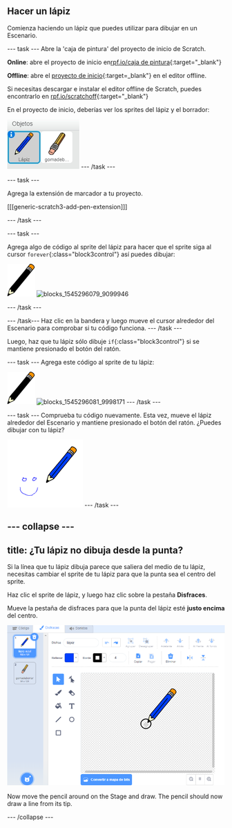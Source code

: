 ## Hacer un lápiz

Comienza haciendo un lápiz que puedes utilizar para dibujar en un Escenario.

\--- task \--- Abre la 'caja de pintura' del proyecto de inicio de Scratch.

**Online**: abre el proyecto de inicio en[rpf.io/caja de pintura](http://rpf.io/paint-box-on){:target="_blank"}

**Offline**: abre el [proyecto de inicio](http://rpf.io/p/en/paint-box-go){:target=_blank"} en el editor offline.

Si necesitas descargar e instalar el editor offline de Scratch, puedes encontrarlo en [rpf.io/scratchoff](http://rpf.io/scratchoff){:target="_blank"}

En el proyecto de inicio, deberías ver los sprites del lápiz y el borrador:

![screenshot](images/paint-starter.png) \--- /task \---

\--- task \---

Agrega la extensión de marcador a tu proyecto.

[[[generic-scratch3-add-pen-extension]]]

\--- /task \---

\--- task \---

Agrega algo de código al sprite del lápiz para hacer que el sprite siga al cursor `forever`{:class="block3control"} así puedes dibujar:

![pencil](images/pencil.png) ![blocks_1545296079_9099946](images/blocks_1545296079_9099946.png)

\--- /task \---

\--- /task\--- Haz clic en la bandera y luego mueve el cursor alrededor del Escenario para comprobar si tu código funciona. \--- /task \---

Luego, haz que tu lápiz sólo dibuje `if`{:class="block3control"} si se mantiene presionado el botón del ratón.

\--- task \--- Agrega este código al sprite de tu lápiz:

![pencil](images/pencil.png) ![blocks_1545296081_9998171](images/blocks_1545296081_9998171.png) \--- /task \---

\--- task \--- Comprueba tu código nuevamente. Esta vez, mueve el lápiz alrededor del Escenario y mantiene presionado el botón del ratón. ¿Puedes dibujar con tu lápiz?

![screenshot](images/paint-draw.png) \--- /task \---

## \--- collapse \---

## title: ¿Tu lápiz no dibuja desde la punta?

Si la línea que tu lápiz dibuja parece que saliera del medio de tu lápiz, necesitas cambiar el sprite de tu lápiz para que la punta sea el centro del sprite.

Haz clic el sprite de lápiz, y luego haz clic sobre la pestaña **Disfraces**.

Mueve la pestaña de disfraces para que la punta del lápiz esté **justo encima** del centro.

![Costume center](images/costume-center-annotated.png)

Now move the pencil around on the Stage and draw. The pencil should now draw a line from its tip.

\--- /collapse \---